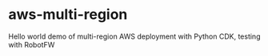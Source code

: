 # aws-multi-region
Hello world demo of multi-region AWS deployment with Python CDK, testing with RobotFW
